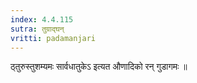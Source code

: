 ```yaml
---
index: 4.4.115
sutra: तुग्राद्घन्
vritti: padamanjari
---
```


 ठ्तुरुस्तुशम्यमः सार्वधातुकेऽ इत्यत औणादिको रन् गुडागमः ॥